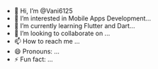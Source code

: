 - 👋 Hi, I’m @Vani6125
- 👀 I’m interested in Mobile Apps Development...
- 🌱 I’m currently learning Flutter and Dart...
- 💞️ I’m looking to collaborate on ...
- 📫 How to reach me ...
- 😄 Pronouns: ...
- ⚡ Fun fact: ...

<!---
Vani6125/Vani6125 is a ✨ special ✨ repository because its `README.md` (this file) appears on your GitHub profile.
You can click the Preview link to take a look at your changes.
--->
